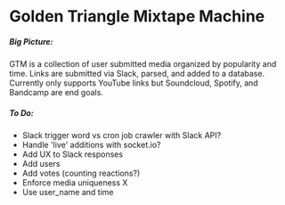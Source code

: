 # Golden Triangle Mixtape Machine

##### Big Picture:
GTM is a collection of user submitted media organized by popularity and time. Links are submitted via Slack, parsed, and added to a database. Currently only supports YouTube links but Soundcloud, Spotify, and Bandcamp are end goals. 

##### To Do:
* Slack trigger word vs cron job crawler with Slack API?
* Handle 'live' additions with socket.io?
* Add UX to Slack responses
* Add users
* Add votes (counting reactions?)
* Enforce media uniqueness X
* Use user_name and time